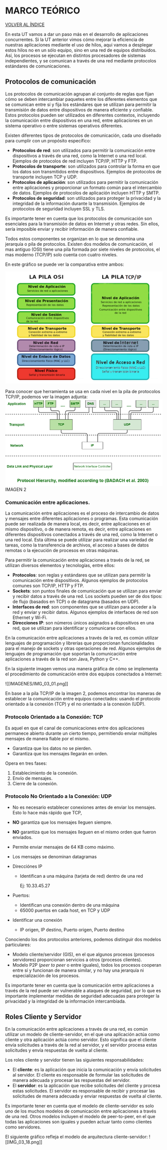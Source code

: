 # MARCO TEÓRICO

[VOLVER AL ÍNDICE](0.INDICE.md)

En esta UT vamos a dar un paso más en el desarrollo de aplicaciones concurrentes. Si la UT anterior vimos cómo mejorar la eficiencia de nuestras aplicaciones mediante el uso de hilos, aqui vamos a desplegar estos  hilos no en un sólo equipo, sino en una red de equipos distribuidos. Así, los procesos se ejecutan en distintos procesadores de sistemas independientes, y se comunican a través de una red mediante protocolos estándares de comunicaciones.


## Protocolos de comunicación
Los protocolos de comunicación agrupan al conjunto de reglas que fijan cómo se deben intercambiar paquetes entre los diferentes elementos que se comunican entre sí y fija los estándares que se utilizan para permitir la transmisión de datos entre dispositivos de manera eficiente y confiable. Estos protocolos pueden ser utilizados en diferentes contextos, incluyendo la comunicación entre dispositivos en una red, entre aplicaciones en un sistema operativo o entre sistemas operativos diferentes.

Existen diferentes tipos de protocolos de comunicación, cada uno diseñado para cumplir con un propósito específico:

- **Protocolos de red**: son utilizados para permitir la comunicación entre dispositivos a través de una red, como la Internet o una red local. Ejemplos de protocolos de red incluyen TCP/IP, HTTP y FTP.
- **Protocolos de transporte**: son utilizados para controlar la forma en que los datos son transmitidos entre dispositivos. Ejemplos de protocolos de transporte incluyen TCP y UDP.
- **Protocolos de aplicación**: son utilizados para permitir la comunicación entre aplicaciones y proporcionar un formato común para el intercambio de datos. Ejemplos de protocolos de aplicación incluyen HTTP y SMTP.
- **Protocolos de seguridad**: son utilizados para proteger la privacidad y la integridad de la información durante la transmisión. Ejemplos de protocolos de seguridad incluyen SSL y TLS.

Es importante tener en cuenta que los protocolos de comunicación son esenciales para la transmisión de datos en Internet y otras redes. Sin ellos, sería imposible enviar y recibir información de manera confiable.

Todos estos componentes se organizan en lo que se denomina una jerarquía o pila de protocolos. Existen dos modelos de comunicación, el mas antiguo (OSI) tiene una pila formada por siete niveles de protocolos, el mas moderno (TCP/IP) solo cuenta con cuatro niveles.

En este gráfico se puede ver la comparativa entre ambos:

![LA PILA DE PROTOCOLOS](IMAGENES/IMG_03_02.png)

Para conocer que herramienta se usa en cada nivel en la pila de protocolos TCP/IP, podemos ver la imagen adjunta:
![IMAGEN 2: PROTOCOLO TCP/IP](IMAGENES/20230102130949.png)
IMAGEN 2

### Comunicación entre aplicaciones.
La comunicación entre aplicaciones es el proceso de intercambio de datos y mensajes entre diferentes aplicaciones o programas. Esta comunicación puede ser realizada de manera local, es decir, entre aplicaciones en el mismo dispositivo, o de manera remota, es decir, entre aplicaciones en diferentes dispositivos conectados a través de una red, como la Internet o una red local. Esta última se puede  utilizar para realizar una variedad de tareas, como la transferencia de archivos, el acceso a bases de datos remotas o la ejecución de procesos en otras máquinas.

Para permitir la comunicación entre aplicaciones a través de la red, se utilizan diversos elementos y tecnologías, entre ellos:

- **Protocolos**: son reglas y estándares que se utilizan para permitir la comunicación entre dispositivos. Algunos ejemplos de protocolos comunes son TCP/IP, HTTP y FTP.
- **Sockets**: son puntos finales de comunicación que se utilizan para enviar y recibir datos a través de una red. Los sockets pueden ser de dos tipos: de flujo (basados en TCP) o de datagrama (basados en UDP).
- **Interfaces de red**: son componentes que se utilizan para acceder a la red y enviar y recibir datos. Algunos ejemplos de interfaces de red son Ethernet y Wi-Fi.
- **Direcciones IP**: son números únicos asignados a dispositivos en una red, que se utilizan para identificar y comunicarse con ellos.

En la comunicación entre aplicaciones a través de la red, es común utilizar lenguajes de programación y librerías que proporcionan funcionalidades para el manejo de sockets y otras operaciones de red. Algunos ejemplos de lenguajes de programación que soportan la comunicación entre aplicaciones a través de la red son Java, Python y C++.

En la siguiente imagen vemos una manera gráfica de cómo se implementa el procedimiento de comunicación entre dos equipos conectados a Internet:

![[IMAGENES/IMG_03_01.png]]


En base a la pila TCP/IP  de la imagen 2, podemos encontrar los maneras de establecer la comunicación entre equipos conectados: usando el protocolo orientado a la conexión (TCP) y el no orientado a la conexión (UDP).

### Protocolo Orientado a la Conexión: TCP
Es aquel en que el canal de comunicaciones entre dos aplicaciones permanece abierto durante un cierto tiempo, permitiendo enviar múltiples mensajes de manera fiable por el mismo.

* Garantiza que los datos no se pierden.
* Garantiza que los mensajes llegarán en orden.

Opera en tres fases:
1. Establecimiento de la conexión.
2. Envío de mensajes.
3. Cierre de la conexión.

### Protocolo No Orientado a la Conexión: UDP
* No es necesario establecer conexiones antes de enviar los mensajes. Esto lo hace más rápido que TCP, 
* **NO** garantiza que los mensajes lleguen siempre.
* **NO** garantiza que los mensajes lleguen en el mismo orden que fueron enviados.
* Permite enviar mensajes de 64 KB como máximo.
* Los mensajes se denominan datagramas

* Direcciónes IP
    * Identifican a una máquina (tarjeta de red) dentro de una red

        Ej: 10.33.45.27

* Puertos: 
    * Identifican una conexión dentro de una máquina
    * 65000 puertos en cada host, en TCP y UDP
* Identificar una conexión
    
    * IP origen, IP destino, Puerto origen, Puerto destino 

Conociendo los dos protocolos anteriores, podemos  distinguir dos modelos particulares:
- Modelo cliente/servidor (GIS), en el que algunos procesos (procesos servidores) proporcionan servicios a otros (procesos clientes). 
- Modelo  P2P (_peer to peer_  o entre iguales), todos los procesos cooperan entre sí y funcionan de manera similar, y no hay una jerarquía ni especialización de los procesos.

Es importante tener en cuenta que la comunicación entre aplicaciones a través de la red puede ser vulnerable a ataques de seguridad, por lo que es importante implementar medidas de seguridad adecuadas para proteger la privacidad y la integridad de la información intercambiada.

## Roles Cliente y Servidor

En la comunicación entre aplicaciones a través de una red, es común utilizar un modelo de cliente-servidor, en el que una aplicación actúa como cliente y otra aplicación actúa como servidor. Esto significa que el cliente envía solicitudes a través de la red al servidor, y el servidor procesa estas solicitudes y envía respuestas de vuelta al cliente.

Los roles cliente y servidor tienen las siguientes responsabilidades:

- El **cliente**: es la aplicación que inicia la comunicación y envía solicitudes al servidor. El cliente es responsable de formular las solicitudes de manera adecuada y procesar las respuestas del servidor.
- El **servidor**: es la aplicación que recibe solicitudes del cliente y procesa estas solicitudes. El servidor es responsable de recibir y procesar las solicitudes de manera adecuada y enviar respuestas de vuelta al cliente.

Es importante tener en cuenta que el modelo de cliente-servidor es solo uno de los muchos modelos de comunicación entre aplicaciones a través de una red. Otros modelos incluyen el modelo de peer-to-peer, en el que todas las aplicaciones son iguales y pueden actuar tanto como clientes como servidores.

El siguiente gráfico refleja el modelo de arquitectura cliente-servidor:
![[IMG_03_18.png]]


